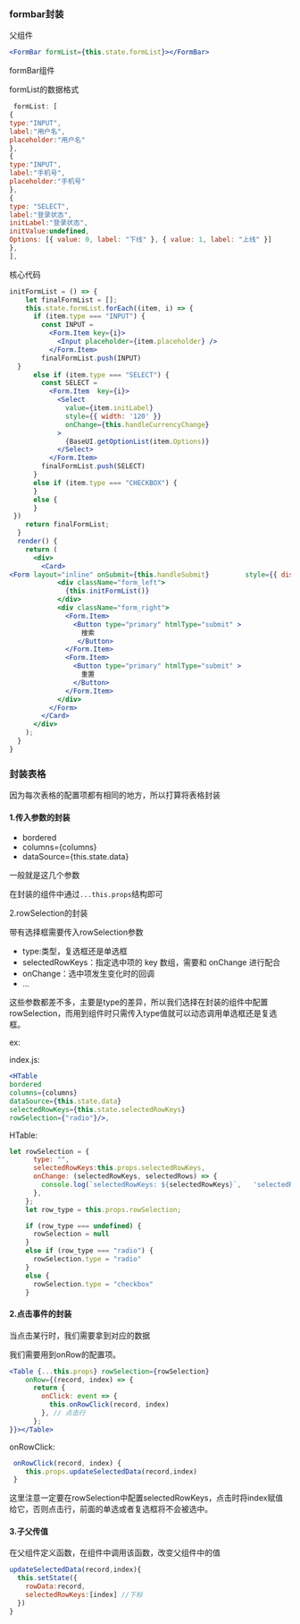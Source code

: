### formbar封装

父组件

```jsx
<FormBar formList={this.state.formList}></FormBar>
```

formBar组件

formList的数据格式

```jsx
 formList: [
{
type:"INPUT",
label:"用户名",
placeholder:"用户名"
},
{
type:"INPUT",
label:"手机号",
placeholder:"手机号"
},
{
type: "SELECT",
label:"登录状态",
initLabel:"登录状态",
initValue:undefined,
Options: [{ value: 0, label: "下线" }, { value: 1, label: "上线" }]
},      
],
```

核心代码

```jsx
initFormList = () => {
    let finalFormList = [];
    this.state.formList.forEach((item, i) => {
      if (item.type === "INPUT") {
        const INPUT =
          <Form.Item key={i}>
            <Input placeholder={item.placeholder} />
          </Form.Item>
        finalFormList.push(INPUT)
  }
      else if (item.type === "SELECT") {
        const SELECT =
          <Form.Item  key={i}>
            <Select
              value={item.initLabel}
              style={{ width: '120' }}
              onChange={this.handleCurrencyChange}
            >
              {BaseUI.getOptionList(item.Options)}
            </Select>
          </Form.Item>
        finalFormList.push(SELECT)
      }
      else if (item.type === "CHECKBOX") {
      }
      else {
      }
 })
    return finalFormList;
  }
  render() {
    return (
      <div>
        <Card>
<Form layout="inline" onSubmit={this.handleSubmit}         style={{ display: 'flex', justifyContent: 'space-between' }}>
            <div className="form_left">
              {this.initFormList()}
            </div>
            <div className="form_right">
              <Form.Item>
                <Button type="primary" htmlType="submit" >
                  搜索
                 </Button>
              </Form.Item>
              <Form.Item>
                <Button type="primary" htmlType="submit" >
                  重置
                </Button>
              </Form.Item>
            </div>
          </Form>
        </Card>
      </div>
    );
  }
}
```

### 封装表格

因为每次表格的配置项都有相同的地方，所以打算将表格封装

#### 1.传入参数的封装

*  bordered
*  columns={columns}  
* dataSource={this.state.data}

一般就是这几个参数

在封装的组件中通过`...this.props`结构即可

2.rowSelection的封装

带有选择框需要传入rowSelection参数

* type:类型，复选框还是单选框
* selectedRowKeys：指定选中项的 key 数组，需要和 onChange 进行配合
* onChange：选中项发生变化时的回调
* ...

这些参数都差不多，主要是type的差异，所以我们选择在封装的组件中配置rowSelection，而用到组件时只需传入type值就可以动态调用单选框还是复选框。

ex:

index.js:

```jsx
<HTable 
bordered 
columns={columns}
dataSource={this.state.data}
selectedRowKeys={this.state.selectedRowKeys}
rowSelection={"radio"}/>,
```

HTable:

```jsx
let rowSelection = {
      type: "",
      selectedRowKeys:this.props.selectedRowKeys,
      onChange: (selectedRowKeys, selectedRows) => {
        console.log(`selectedRowKeys: ${selectedRowKeys}`,   'selectedRows: ', selectedRows);
      },
    };
    let row_type = this.props.rowSelection;

    if (row_type === undefined) {
      rowSelection = null
    }
    else if (row_type === "radio") {
      rowSelection.type = "radio"
    }
    else {
      rowSelection.type = "checkbox"
    }
```

#### 2.点击事件的封装

当点击某行时，我们需要拿到对应的数据

我们需要用到onRow的配置项。

```jsx
<Table {...this.props} rowSelection={rowSelection} 
    onRow={(record, index) => {
      return {
        onClick: event => {
          this.onRowClick(record, index)
        }, // 点击行
      };
}}></Table>
```

onRowClick:

```jsx
 onRowClick(record, index) {
    this.props.updateSelectedData(record,index)
 }
```

这里注意一定要在rowSelection中配置selectedRowKeys，点击时将index赋值给它，否则点击行，前面的单选或者复选框将不会被选中。

#### 3.子父传值

在父组件定义函数，在组件中调用该函数，改变父组件中的值

```jsx
updateSelectedData(record,index){
  this.setState({
    rowData:record,
    selectedRowKeys:[index] //下标
  })
}
```

